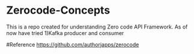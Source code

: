 # Zerocode-Concepts
This is a repo created for understanding Zero code API Framework.
As of now have tried 
  1)Kafka producer and consumer

#Reference
https://github.com/authorjapps/zerocode
